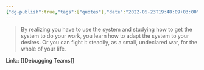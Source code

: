 ```yaml
---
{"dg-publish":true,"tags":["quotes"],"date":"2022-05-23T19:48:09+03:00","modified_at":"2022-05-29T14:19:01+03:00","title":"You have to adapth the system","permalink":"/quotes/202205231948/","dgHomeLink":false,"dgPassFrontmatter":true}
---
```



> By realizing you have to use the system and studying how to get the system to do your work, you learn how to adapt the system to your desires. Or you can fight it steadily, as a small, undeclared war, for the whole of your life.

Link:: [[Debugging Teams]]
